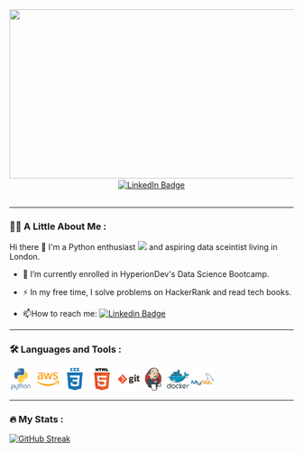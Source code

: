 <div align="center">
  <img src="https://media.giphy.com/media/v1.Y2lkPTc5MGI3NjExYjI0M2l3cWp3ZjNqNWd5YWxsZXVraHJmNWM5OWJoY2MzNXM4a255YyZlcD12MV9pbnRlcm5hbF9naWZfYnlfaWQmY3Q9Zw/LMcB8XospGZO8UQq87/giphy.gif" width="600" height="300"/>
</div>
<div id="badges" align="center">
  <a href="https://www.linkedin.com/in/mariam-ahmed-alie-753827278/">
    <img src="https://img.shields.io/badge/LinkedIn-blue?style=for-the-badge&logo=linkedin&logoColor=white" alt="LinkedIn Badge"/>
  </a>
</div>
<div id="badges" align="center">
 <img src="https://komarev.com/ghpvc/?username=MariamAhmed-Alie&style=flat-square&color=blue" alt=""/>
</div>

---

### :woman_technologist: A Little About Me :
Hi there :wave: I'm a Python enthusiast <img src="https://media.giphy.com/media/WUlplcMpOCEmTGBtBW/giphy.gif" width="30"> and aspiring data sceintist living in London.

- :telescope: I’m currently enrolled in HyperionDev's Data Science Bootcamp.

- :zap: In my free time, I solve problems on HackerRank and read tech books.

- :mailbox:How to reach me: [![Linkedin Badge](https://img.shields.io/badge/MariamAhmedAlie-blue?style=flat&logo=Linkedin&logoColor=white)](https://www.linkedin.com/in/mariam-ahmed-alie-753827278/)

---

### :hammer_and_wrench: Languages and Tools :

<div>
  <img src="https://github.com/devicons/devicon/blob/master/icons/python/python-original-wordmark.svg" title="Python" alt="Python" width="40" height="40"/>&nbsp;
  <img src="https://github.com/devicons/devicon/blob/master/icons/amazonwebservices/amazonwebservices-plain-wordmark.svg" title="AWS" alt="AWS" width="40" height="40"/>&nbsp;
  <img src="https://github.com/devicons/devicon/blob/master/icons/css3/css3-plain-wordmark.svg"  title="CSS3" alt="CSS" width="40" height="40"/>&nbsp;
  <img src="https://github.com/devicons/devicon/blob/master/icons/html5/html5-original-wordmark.svg" title="HTML5" alt="HTML" width="40" height="40"/>&nbsp;
  <img src="https://github.com/devicons/devicon/blob/master/icons/git/git-original-wordmark.svg" title="Git" **alt="Git" width="40" height="40"/>
  <img src="https://github.com/devicons/devicon/blob/master/icons/jenkins/jenkins-original.svg" title="Jenkins" **alt="Jenkins" width="40" height="40"/>
  <img src="https://github.com/devicons/devicon/blob/master/icons/docker/docker-original-wordmark.svg" title="Docker" **alt="Docker" width="40" height="40"/>
  <img src="https://github.com/devicons/devicon/blob/master/icons/mysql/mysql-original-wordmark.svg" title="MySQL" **alt="MySQL" width="40" height="40"/>
</div>

---

### :fire: My Stats :

[![GitHub Streak](http://github-readme-streak-stats.herokuapp.com?user=MariamAhmed-Alie&theme=dark&background=000000)](https://git.io/streak-stats)
